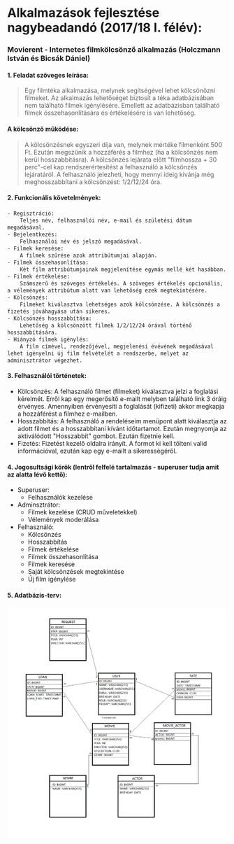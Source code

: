 # Alkalmazások fejlesztése nagybeadandó (2017/18 I. félév):
### Movierent - Internetes filmkölcsönző alkalmazás (Holczmann István és Bicsák Dániel)

#### 1. Feladat szöveges leírása:
> Egy filmtéka alkalmazása, melynek segítségével lehet kölcsönözni filmeket. Az alkalmazás lehetőséget biztosít a téka adatbázisában nem található filmek igénylésére. Emellett az adatbázisban található filmek összehasonlítására és értékelésére is van lehetőség.

#### A kölcsönző működése:
> A kölcsönzésnek egyszeri díja van, melynek mértéke filmenként 500 Ft. Ezután megszűnik a hozzáférés a filmhez (ha a kölcsönzés nem kerül hosszabbításra).  A kölcsönzés lejárata előtt "filmhossza + 30 perc"-cel kap rendszerértesítést a felhasználó a kölcsönzés lejáratáról. A felhasználó jelezheti, hogy mennyi ideig kívánja még meghosszabbítani a kölcsönzést: 1/2/12/24 óra.

#### 2. Funkcionális követelmények:
	- Regisztráció:
        Teljes név, felhasználói név, e-mail és születési dátum megadásával.
	- Bejelentkezés:
        Felhasználói név és jelszó megadásával.
	- Filmek keresése:
        A filmek szűrése azok attribútumjai alapján.
	- Filmek összehasonlítása:
        Két film attribútumjainak megjelenítése egymás mellé két hasábban.
	- Filmek értékelése:
        Számszerű és szöveges értékelés. A szöveges értékelés opcionális, a vélemények attribútum alatt van lehetőség ezek megtekintésére.
	- Kölcsönzés:
        Filmeket kiválasztva lehetséges azok kölcsönzése. A kölcsönzés a fizetés jóváhagyása után sikeres.
	- Kölcsönzés hosszabbítása:
        Lehetőség a kölcsönzött filmek 1/2/12/24 órával történő hosszabbítására.
	- Hiányzó filmek igénylés:
        A film címével, rendezőjével, megjelenési évévének megadásával lehet igényelni új film felvételét a rendszerbe, melyet az adminisztrátor végezhet.

#### 3. Felhasználói történetek:

  - Kölcsönzés:
      A felhasználó filmet (filmeket) kiválasztva jelzi a foglalási kérelmét. Erről kap egy megerősítő e-mailt melyben található link 3 óráig érvényes. Amennyiben érvényesíti a foglalását (kifizeti) akkor megkapja a hozzáférést a filmhez e-mailben.
  - Hosszabbítás:
      A felhasználó a rendeléseim menüpont alatt kiválasztja az adott filmet és a hosszabbítani kívánt időtartamot. Ezután megnyomja az aktiválódott "Hosszabbít" gombot. Ezután fizetnie kell.
  - Fizetés:
      Fizetést kezelő oldalra irányít. A formot ki kell tölteni valid információval, ezután kap egy e-mailt a sikerességéről.
      
#### 4. Jogosultsági körök (lentről felfelé tartalmazás - superuser tudja amit az alatta lévő kettő):
  - Superuser:
      - Felhasználók kezelése
  - Adminsztrátor:
      - Filmek kezelése (CRUD műveletekkel)
      - Vélemények moderálása
  - Felhasználó:
      - Kölcsönzés
      - Hosszabbítás
      - Filmek értékelése
      - Filmek összehasonlítása
      - Filmek keresése
      - Saját kölcsönzések megtekintése
      - Új film igénylése
      
#### 5. Adatbázis-terv:

![alt text](https://github.com/Regulus93/alkfejl-movierent/blob/master/docs/database_plan.png)
